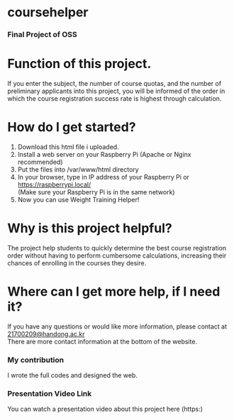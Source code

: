 # coursehelper

### Final Project of OSS

# Function of this project. 
If you enter the subject, the number of course quotas, and the number of preliminary applicants into this project, you will be informed of the order in which the course registration success rate is highest through calculation.

# How do I get started?
1. Download this html file i uploaded.
2. Install a web server on your Raspberry Pi (Apache or Nginx recommended)
3. Put the files into /var/www/html directory
4. In your browser, type in IP address of your Raspberry Pi or https://raspberrypi.local/ <br>(Make sure your Raspberry Pi is in the same network)
5. Now you can use Weight Training Helper!

# Why is this project helpful?
The project help students to quickly determine the best course registration order without having to perform cumbersome calculations, increasing their chances of enrolling in the courses they desire.

# Where can I get more help, if I need it?
If you have any questions or would like more information, please contact at 21700209@handong.ac.kr <br>
There are more contact information at the bottom of the website.

### My contribution
I wrote the full codes and designed the web.

### Presentation Video Link
You can watch a presentation video about this project here (https:)
